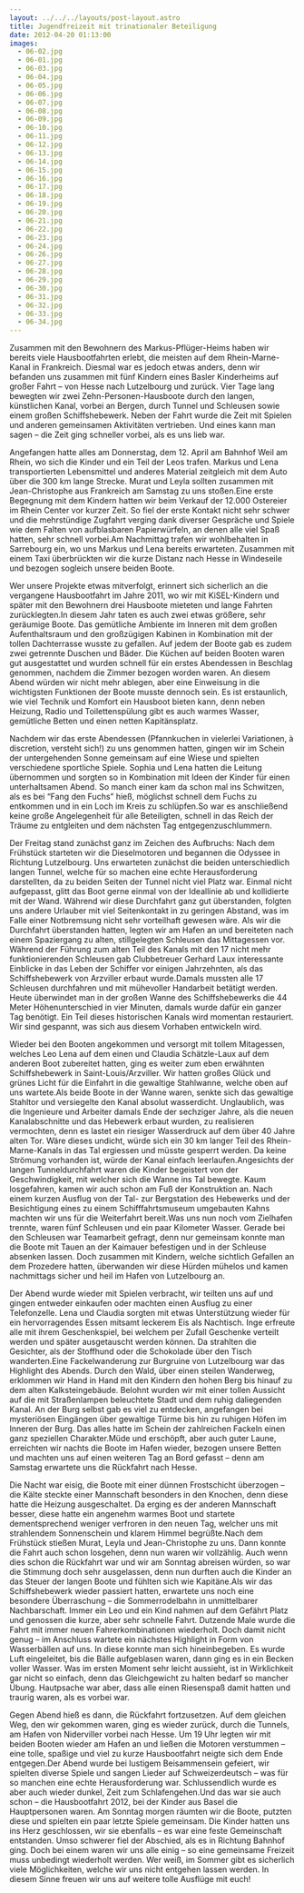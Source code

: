 ```yaml
---
layout: ../../../layouts/post-layout.astro
title: Jugendfreizeit mit trinationaler Beteiligung
date: 2012-04-20 01:13:00
images:
  - 06-02.jpg
  - 06-01.jpg
  - 06-03.jpg
  - 06-04.jpg
  - 06-05.jpg
  - 06-06.jpg
  - 06-07.jpg
  - 06-08.jpg
  - 06-09.jpg
  - 06-10.jpg
  - 06-11.jpg
  - 06-12.jpg
  - 06-13.jpg
  - 06-14.jpg
  - 06-15.jpg
  - 06-16.jpg
  - 06-17.jpg
  - 06-18.jpg
  - 06-19.jpg
  - 06-20.jpg
  - 06-21.jpg
  - 06-22.jpg
  - 06-23.jpg
  - 06-24.jpg
  - 06-26.jpg
  - 06-27.jpg
  - 06-28.jpg
  - 06-29.jpg
  - 06-30.jpg
  - 06-31.jpg
  - 06-32.jpg
  - 06-33.jpg
  - 06-34.jpg
---
```


Zusammen mit den Bewohnern des Markus-Pflüger-Heims haben wir bereits viele Hausbootfahrten erlebt, die meisten auf dem Rhein-Marne-Kanal in Frankreich. Diesmal war es jedoch etwas anders, denn wir befanden uns zusammen mit fünf Kindern eines Basler Kinderheims auf großer Fahrt – von Hesse nach Lutzelbourg und zurück. Vier Tage lang bewegten wir zwei Zehn-Personen-Hausboote durch den langen, künstlichen Kanal, vorbei an Bergen, durch Tunnel und Schleusen sowie einem großen Schiffshebewerk. Neben der Fahrt wurde die Zeit mit Spielen und anderen gemeinsamen Aktivitäten vertrieben. Und eines kann man sagen – die Zeit ging schneller vorbei, als es uns lieb war.

Angefangen hatte alles am Donnerstag, dem 12. April am Bahnhof Weil am Rhein, wo sich die Kinder und ein Teil der Leos trafen. Markus und Lena transportierten Lebensmittel und anderes Material zeitgleich mit dem Auto über die 300 km lange Strecke. Murat und Leyla sollten zusammen mit Jean-Christophe aus Frankreich am Samstag zu uns stoßen.Eine erste Begegnung mit dem Kindern hatten wir beim Verkauf der 12.000 Ostereier im Rhein Center vor kurzer Zeit. So fiel der erste Kontakt nicht sehr schwer und die mehrstündige Zugfahrt verging dank diverser Gespräche und Spiele wie dem Falten von aufblasbaren Papierwürfeln, an denen alle viel Spaß hatten, sehr schnell vorbei.Am Nachmittag trafen wir wohlbehalten in Sarrebourg ein, wo uns Markus und Lena bereits erwarteten. Zusammen mit einem Taxi überbrückten wir die kurze Distanz nach Hesse in Windeseile und bezogen sogleich unsere beiden Boote.

Wer unsere Projekte etwas mitverfolgt, erinnert sich sicherlich an die vergangene Hausbootfahrt im Jahre 2011, wo wir mit KiSEL-Kindern und später mit den Bewohnern drei Hausboote mieteten und lange Fahrten zurücklegten.In diesem Jahr taten es auch zwei etwas größere, sehr geräumige Boote. Das gemütliche Ambiente im Inneren mit dem großen Aufenthaltsraum und den großzügigen Kabinen in Kombination mit der tollen Dachterrasse wusste zu gefallen. Auf jedem der Boote gab es zudem zwei getrennte Duschen und Bäder. Die Küchen auf beiden Booten waren gut ausgestattet und wurden schnell für ein erstes Abendessen in Beschlag genommen, nachdem die Zimmer bezogen worden waren. An diesem Abend würden wir nicht mehr ablegen, aber eine Einweisung in die wichtigsten Funktionen der Boote musste dennoch sein. Es ist erstaunlich, wie viel Technik und Komfort ein Hausboot bieten kann, denn neben Heizung, Radio und Toilettenspülung gibt es auch warmes Wasser, gemütliche Betten und einen netten Kapitänsplatz.

Nachdem wir das erste Abendessen (Pfannkuchen in vielerlei Variationen, à discretion, versteht sich!) zu uns genommen hatten, gingen wir im Schein der untergehenden Sonne gemeinsam auf eine Wiese und spielten verschiedene sportliche Spiele. Sophia und Lena hatten die Leitung übernommen und sorgten so in Kombination mit Ideen der Kinder für einen unterhaltsamen Abend. So manch einer kam da schon mal ins Schwitzen, als es bei “Fang den Fuchs” hieß, möglichst schnell dem Fuchs zu entkommen und in ein Loch im Kreis zu schlüpfen.So war es anschließend keine große Angelegenheit für alle Beteiligten, schnell in das Reich der Träume zu entgleiten und dem nächsten Tag entgegenzuschlummern.

Der Freitag stand zunächst ganz im Zeichen des Aufbruchs: Nach dem Frühstück starteten wir die Dieselmotoren und begannen die Odyssee in Richtung Lutzelbourg. Uns erwarteten zunächst die beiden unterschiedlich langen Tunnel, welche für so machen eine echte Herausforderung darstellten, da zu beiden Seiten der Tunnel nicht viel Platz war. Einmal nicht aufgepasst, glitt das Boot gerne einmal von der Ideallinie ab und kollidierte mit der Wand. Während wir diese Durchfahrt ganz gut überstanden, folgten uns andere Urlauber mit viel Seitenkontakt in zu geringen Abstand, was im Falle einer Notbremsung nicht sehr vorteilhaft gewesen wäre. Als wir die Durchfahrt überstanden hatten, legten wir am Hafen an und bereiteten nach einem Spaziergang zu alten, stillgelegten Schleusen das Mittagessen vor. Während der Führung zum alten Teil des Kanals mit den 17 nicht mehr funktionierenden Schleusen gab Clubbetreuer Gerhard Laux interessante Einblicke in das Leben der Schiffer vor einigen Jahrzehnten, als das Schiffshebewerk von Arzviller erbaut wurde.Damals mussten alle 17 Schleusen durchfahren und mit mühevoller Handarbeit betätigt werden. Heute überwindet man in der großen Wanne des Schiffshebewerks die 44 Meter Höhenunterschied in vier Minuten, damals wurde dafür ein ganzer Tag benötigt. Ein Teil dieses historischen Kanals wird momentan restauriert. Wir sind gespannt, was sich aus diesem Vorhaben entwickeln wird.

Wieder bei den Booten angekommen und versorgt mit tollem Mitagessen, welches Leo Lena auf dem einen und Claudia Schätzle-Laux auf dem anderen Boot zubereitet hatten, ging es weiter zum eben erwähnten Schiffshebewerk in Saint-Louis/Arzviller. Wir hatten großes Glück und grünes Licht für die Einfahrt in die gewaltige Stahlwanne, welche oben auf uns wartete.Als beide Boote in der Wanne waren, senkte sich das gewaltige Stahltor und versiegelte den Kanal absolut wasserdicht. Unglaublich, was die Ingenieure und Arbeiter damals Ende der sechziger Jahre, als die neuen Kanalabschnitte und das Hebewerk erbaut wurden, zu realisieren vermochten, denn es lastet ein riesiger Wasserdruck auf dem über 40 Jahre alten Tor. Wäre dieses undicht, würde sich ein 30 km langer Teil des Rhein-Marne-Kanals in das Tal ergiessen und müsste gesperrt werden. Da keine Strömung vorhanden ist, würde der Kanal einfach leerlaufen.Angesichts der langen Tunneldurchfahrt waren die Kinder begeistert von der Geschwindigkeit, mit welcher sich die Wanne ins Tal bewegte. Kaum losgefahren, kamen wir auch schon am Fuß der Konstruktion an. Nach einem kurzen Ausflug von der Tal- zur Bergstation des Hebewerks und der Besichtigung eines zu einem Schifffahrtsmuseum umgebauten Kahns machten wir uns für die Weiterfahrt bereit.Was uns nun noch vom Zielhafen trennte, waren fünf Schleusen und ein paar Kilometer Wasser. Gerade bei den Schleusen war Teamarbeit gefragt, denn nur gemeinsam konnte man die Boote mit Tauen an der Kaimauer befestigen und in der Schleuse absenken lassen. Doch zusammen mit Kindern, welche sichtlich Gefallen an dem Prozedere hatten, überwanden wir diese Hürden mühelos und kamen nachmittags sicher und heil im Hafen von Lutzelbourg an.

Der Abend wurde wieder mit Spielen verbracht, wir teilten uns auf und gingen entweder einkaufen oder machten einen Ausflug zu einer Telefonzelle. Lena und Claudia sorgten mit etwas Unterstützung wieder für ein hervorragendes Essen mitsamt leckerem Eis als Nachtisch. Inge erfreute alle mit ihrem Geschenkspiel, bei welchem per Zufall Geschenke verteilt werden und später ausgetauscht werden können. Da strahlten die Gesichter, als der Stoffhund oder die Schokolade über den Tisch wanderten.Eine Fackelwanderung zur Burgruine von Lutzelbourg war das Highlight des Abends. Durch den Wald, über einen steilen Wanderweg, erklommen wir Hand in Hand mit den Kindern den hohen Berg bis hinauf zu dem alten Kalksteingebäude. Belohnt wurden wir mit einer tollen Aussicht auf die mit Straßenlampen beleuchtete Stadt und dem ruhig daliegenden Kanal. An der Burg selbst gab es viel zu entdecken, angefangen bei mysteriösen Eingängen über gewaltige Türme bis hin zu ruhigen Höfen im Inneren der Burg. Das alles hatte im Schein der zahlreichen Fackeln einen ganz speziellen Charakter.Müde und erschöpft, aber auch guter Laune, erreichten wir nachts die Boote im Hafen wieder, bezogen unsere Betten und machten uns auf einen weiteren Tag an Bord gefasst – denn am Samstag erwartete uns die Rückfahrt nach Hesse.

Die Nacht war eisig, die Boote mit einer dünnen Frostschicht überzogen – die Kälte steckte einer Mannschaft besonders in den Knochen, denn diese hatte die Heizung ausgeschaltet. Da erging es der anderen Mannschaft besser, diese hatte ein angenehm warmes Boot und startete dementsprechend weniger verfroren in den neuen Tag, welcher uns mit strahlendem Sonnenschein und klarem Himmel begrüßte.Nach dem Frühstück stießen Murat, Leyla und Jean-Christophe zu uns. Dann konnte die Fahrt auch schon losgehen, denn nun waren wir vollzählig. Auch wenn dies schon die Rückfahrt war und wir am Sonntag abreisen würden, so war die Stimmung doch sehr ausgelassen, denn nun durften auch die Kinder an das Steuer der langen Boote und fühlten sich wie Kapitäne.Als wir das Schiffshebewerk wieder passiert hatten, erwartete uns noch eine besondere Überraschung – die Sommerrodelbahn in unmittelbarer Nachbarschaft. Immer ein Leo und ein Kind nahmen auf dem Gefährt Platz und genossen die kurze, aber sehr schnelle Fahrt. Dutzende Male wurde die Fahrt mit immer neuen Fahrerkombinationen wiederholt. Doch damit nicht genug – im Anschluss wartete ein nächstes Highlight in Form von Wasserbällen auf uns. In diese konnte man sich hineinbegeben. Es wurde Luft eingeleitet, bis die Bälle aufgeblasen waren, dann ging es in ein Becken voller Wasser. Was im ersten Moment sehr leicht aussieht, ist in Wirklichkeit gar nicht so einfach, denn das Gleichgewicht zu halten bedarf so mancher Übung. Hautpsache war aber, dass alle einen Riesenspaß damit hatten und traurig waren, als es vorbei war.

Gegen Abend hieß es dann, die Rückfahrt fortzusetzen. Auf dem gleichen Weg, den wir gekommen waren, ging es wieder zurück, durch die Tunnels, am Hafen von Niderviller vorbei nach Hesse. Um 19 Uhr legten wir mit beiden Booten wieder am Hafen an und ließen die Motoren verstummen – eine tolle, spaßige und viel zu kurze Hausbootfahrt neigte sich dem Ende entgegen.Der Abend wurde bei lustigem Beisammensein gefeiert, wir spielten diverse Spiele und sangen Lieder auf Schweizerdeutsch – was für so manchen eine echte Herausforderung war. Schlussendlich wurde es aber auch wieder dunkel, Zeit zum Schlafengehen.Und das war sie auch schon – die Hausbootfahrt 2012, bei der Kinder aus Basel die Hauptpersonen waren. Am Sonntag morgen räumten wir die Boote, putzten diese und spielten ein paar letzte Spiele gemeinsam. Die Kinder hatten uns ins Herz geschlossen, wir sie ebenfalls – es war eine feste Gemeinschaft entstanden. Umso schwerer fiel der Abschied, als es in Richtung Bahnhof ging. Doch bei einem waren wir uns alle einig – so eine gemeinsame Freizeit muss unbedingt wiederholt werden. Wer weiß, im Sommer gibt es sicherlich viele Möglichkeiten, welche wir uns nicht entgehen lassen werden. In diesem Sinne freuen wir uns auf weitere tolle Ausflüge mit euch!
